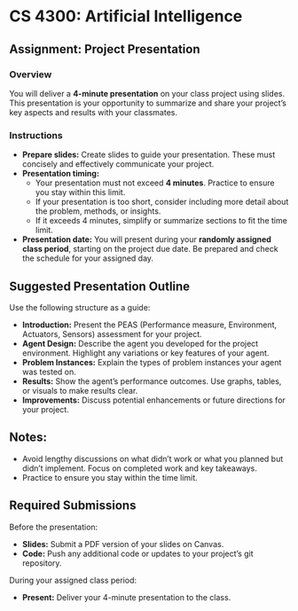 CS 4300: Artificial Intelligence
===============================================

Assignment: Project Presentation
------------------------------------------------------

### Overview
You will deliver a **4-minute presentation** on your class project using slides. This presentation is your opportunity to summarize and share your project’s key aspects and results with your classmates.

### Instructions
- **Prepare slides:** Create slides to guide your presentation. These must concisely and effectively communicate your project.
- **Presentation timing:**
  - Your presentation must not exceed **4 minutes**. Practice to ensure you stay within this limit.
  - If your presentation is too short, consider including more detail about the problem, methods, or insights.
  - If it exceeds 4 minutes, simplify or summarize sections to fit the time limit.
- **Presentation date:** You will present during your **randomly assigned class period**, starting on the project due date. Be prepared and check the schedule for your assigned day.

Suggested Presentation Outline
------------------------------

Use the following structure as a guide:

- **Introduction:** Present the PEAS (Performance measure, Environment, Actuators, Sensors) assessment for your project.  
- **Agent Design:** Describe the agent you developed for the project environment. Highlight any variations or key features of your agent.
- **Problem Instances:** Explain the types of problem instances your agent was tested on.
- **Results:** Show the agent’s performance outcomes. Use graphs, tables, or visuals to make results clear.
- **Improvements:** Discuss potential enhancements or future directions for your project.

Notes:
-----------
- Avoid lengthy discussions on what didn’t work or what you planned but didn’t implement. Focus on completed work and key takeaways.
- Practice to ensure you stay within the time limit.

Required Submissions
---------------------

Before the presentation: 

- **Slides:** Submit a PDF version of your slides on Canvas.
- **Code:** Push any additional code or updates to your project’s git repository.

During your assigned class period:

- **Present:** Deliver your 4-minute presentation to the class.
